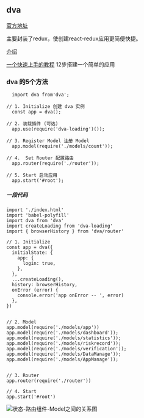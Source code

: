 ## dva

[官方地址](https://github.com/dvajs/dva)

主要封装了redux，使创建react-redux应用更简便快捷。

[介绍](http://slides.com/sorrycc/dva)

[一个快速上手的教程](https://github.com/sorrycc/blog/issues/18)
12步搭建一个简单的应用


### dva 的5个方法

```
  import dva from'dva';

// 1. Initialize 创建 dva 实例
  const app = dva();

// 2. 装载插件 (可选)
  app.use(require('dva‐loading')());

// 3. Register Model 注册 Model
  app.model(require('./models/count'));

// 4.  Set Router 配置路由
  app.router(require('./router'));

// 5. Start 启动应用
  app.start('#root');
```
##### 一段代码

```
import './index.html'
import 'babel-polyfill'
import dva from 'dva'
import createLoading from 'dva-loading'
import { browserHistory } from 'dva/router'

// 1. Initialize
const app = dva({
  initialState: {
    app: {
      login: true,
    },
  },
  ...createLoading(),
  history: browserHistory,
  onError (error) {
    console.error('app onError -- ', error)
  },
})


// 2. Model
app.model(require('./models/app'))
app.model(require('./models/dashboard'));
app.model(require('./models/statistics'));
app.model(require('./models/riskrecord'));
app.model(require('./models/verification'));
app.model(require('./models/DataManage'));
app.model(require('./models/AppManage'));


// 3. Router
app.router(require('./router'))

// 4. Start
app.start('#root')

```
![状态-路由组件-Model之间的关系图](https://s3.amazonaws.com/media-p.slid.es/uploads/564115/images/3216129/dva_concepts.png)
